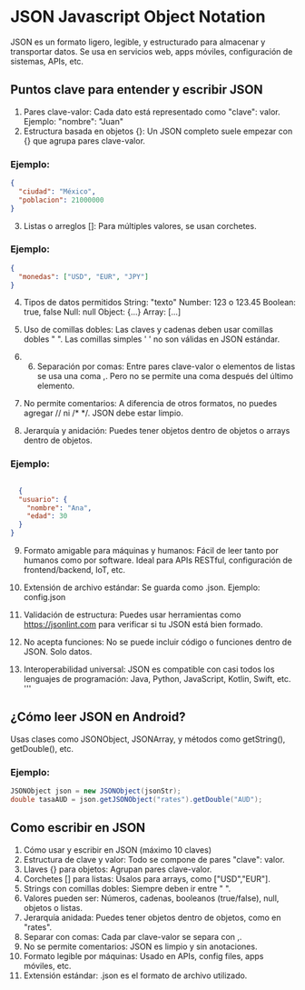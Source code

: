 # JSON Javascript Object Notation

JSON es un formato ligero, legible, y estructurado para almacenar y transportar datos. Se usa en servicios web, apps móviles, configuración de sistemas, APIs, etc.

## Puntos clave para entender y escribir JSON
1. Pares clave-valor: Cada dato está representado como "clave": valor.
Ejemplo: "nombre": "Juan"
2. Estructura basada en objetos {}: Un JSON completo suele empezar con {} que agrupa pares clave-valor.

### Ejemplo:

```JSON
{
  "ciudad": "México",
  "poblacion": 21000000
}

```

3. Listas o arreglos []: Para múltiples valores, se usan corchetes.

### Ejemplo:

```JSON
{
  "monedas": ["USD", "EUR", "JPY"]
}
```

4. Tipos de datos permitidos
String: "texto"
Number: 123 o 123.45
Boolean: true, false
Null: null
Object: {...}
Array: [...]

5. Uso de comillas dobles: Las claves y cadenas deben usar comillas dobles " ". Las comillas simples ' ' no son válidas en JSON estándar.

6. 6. Separación por comas: Entre pares clave-valor o elementos de listas se usa una coma ,. Pero no se permite una coma después del último elemento.
7. No permite comentarios: A diferencia de otros formatos, no puedes agregar // ni /* */. JSON debe estar limpio.
8. Jerarquía y anidación: Puedes tener objetos dentro de objetos o arrays dentro de objetos.

### Ejemplo:

```JSON

  {
  "usuario": {
    "nombre": "Ana",
    "edad": 30
  }
}
```

9. Formato amigable para máquinas y humanos: Fácil de leer tanto por humanos como por software. Ideal para APIs RESTful, configuración de frontend/backend, IoT, etc.

10. Extensión de archivo estándar: Se guarda como .json. Ejemplo: config.json

11. Validación de estructura: Puedes usar herramientas como https://jsonlint.com para verificar si tu JSON está bien formado.

12. No acepta funciones: No se puede incluir código o funciones dentro de JSON. Solo datos.

13. Interoperabilidad universal: JSON es compatible con casi todos los lenguajes de programación: Java, Python, JavaScript, Kotlin, Swift, etc.
'''

## ¿Cómo leer JSON en Android?

Usas clases como JSONObject, JSONArray, y métodos como getString(), getDouble(), etc.

### Ejemplo:

```Java
JSONObject json = new JSONObject(jsonStr);
double tasaAUD = json.getJSONObject("rates").getDouble("AUD");
```

## Como escribir en JSON

1. Cómo usar y escribir en JSON (máximo 10 claves)
2. Estructura de clave y valor: Todo se compone de pares "clave": valor.
3. Llaves {} para objetos: Agrupan pares clave-valor.
4.  Corchetes [] para listas: Úsalos para arrays, como ["USD","EUR"].
5.  Strings con comillas dobles: Siempre deben ir entre " ".
6.  Valores pueden ser: Números, cadenas, booleanos (true/false), null, objetos o listas.
7. Jerarquía anidada: Puedes tener objetos dentro de objetos, como en "rates".
8. Separar con comas: Cada par clave-valor se separa con ,.
9. No se permite comentarios: JSON es limpio y sin anotaciones.
10. Formato legible por máquinas: Usado en APIs, config files, apps móviles, etc.
11. Extensión estándar: .json es el formato de archivo utilizado.

